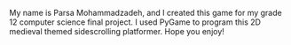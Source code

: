 My name is Parsa Mohammadzadeh, and I created this game for my grade 12 computer science final project. I used PyGame to program this 2D medieval themed sidescrolling platformer. Hope you enjoy!

